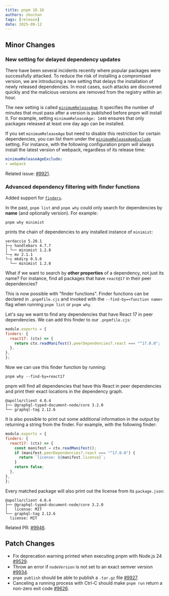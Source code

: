 ```yaml
---
title: pnpm 10.16
authors: zkochan
tags: [release]
date: 2025-09-12
---
```


## Minor Changes

### New setting for delayed dependency updates

There have been several incidents recently where popular packages were successfully attacked. To reduce the risk of installing a compromised version, we are introducing a new setting that delays the installation of newly released dependencies. In most cases, such attacks are discovered quickly and the malicious versions are removed from the registry within an hour.

<!-- truncate -->

The new setting is called [`minimumReleaseAge`]. It specifies the number of minutes that must pass after a version is published before pnpm will install it. For example, setting `minimumReleaseAge: 1440` ensures that only packages released at least one day ago can be installed.

If you set `minimumReleaseAge` but need to disable this restriction for certain dependencies, you can list them under the [`minimumReleaseAgeExclude`] setting. For instance, with the following configuration pnpm will always install the latest version of webpack, regardless of its release time:

[`minimumReleaseAge`]: /settings#minimumreleaseage
[`minimumReleaseAgeExclude`]: /settings#minimumreleaseageexclude

```yaml
minimumReleaseAgeExclude:
- webpack
```

Related issue: [#9921](https://github.com/pnpm/pnpm/issues/9921).

### Advanced dependency filtering with finder functions

Added support for [`finders`].

[`finders`]: /finders

In the past, `pnpm list` and `pnpm why` could only search for dependencies by **name** (and optionally version). For example:

```
pnpm why minimist
```

prints the chain of dependencies to any installed instance of `minimist`:

```
verdaccio 5.20.1
├─┬ handlebars 4.7.7
│ └── minimist 1.2.8
└─┬ mv 2.1.1
└─┬ mkdirp 0.5.6
  └── minimist 1.2.8
```

What if we want to search by **other properties** of a dependency, not just its name? For instance, find all packages that have `react@17` in their peer dependencies?

This is now possible with "finder functions". Finder functions can be declared in `.pnpmfile.cjs` and invoked with the `--find-by=<function name>` flag when running `pnpm list` or `pnpm why`.

Let's say we want to find any dependencies that have React 17 in peer dependencies. We can add this finder to our `.pnpmfile.cjs`:

```js
module.exports = {
finders: {
  react17: (ctx) => {
    return ctx.readManifest().peerDependencies?.react === "^17.0.0";
  },
},
};
```

Now we can use this finder function by running:

```
pnpm why --find-by=react17
```

pnpm will find all dependencies that have this React in peer dependencies and print their exact locations in the dependency graph.

```
@apollo/client 4.0.4
├── @graphql-typed-document-node/core 3.2.0
└── graphql-tag 2.12.6
```

It is also possible to print out some additional information in the output by returning a string from the finder. For example, with the following finder:

```js
module.exports = {
finders: {
  react17: (ctx) => {
    const manifest = ctx.readManifest();
    if (manifest.peerDependencies?.react === "^17.0.0") {
      return `license: ${manifest.license}`;
    }
    return false;
  },
},
};
```

Every matched package will also print out the license from its `package.json`:

```
@apollo/client 4.0.4
├── @graphql-typed-document-node/core 3.2.0
│   license: MIT
└── graphql-tag 2.12.6
  license: MIT
```

Related PR: [#9946](https://github.com/pnpm/pnpm/pull/9946).

## Patch Changes

- Fix deprecation warning printed when executing pnpm with Node.js 24 [#9529](https://github.com/pnpm/pnpm/issues/9529).
- Throw an error if `nodeVersion` is not set to an exact semver version [#9934](https://github.com/pnpm/pnpm/issues/9934).
- `pnpm publish` should be able to publish a `.tar.gz` file [#9927](https://github.com/pnpm/pnpm/pull/9927).
- Canceling a running process with Ctrl-C should make `pnpm run` return a non-zero exit code [#9626](https://github.com/pnpm/pnpm/issues/9626).
